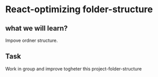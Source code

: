 # React-optimizing folder-structure

## what we will learn?

Impove ordner structure.

## Task

Work in group and improve togheter this project-folder-structure
